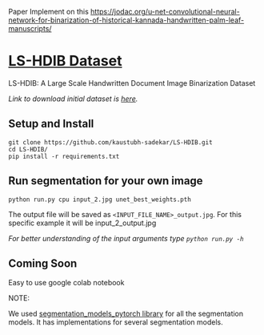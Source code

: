 Paper Implement on this
https://jodac.org/u-net-convolutional-neural-network-for-binarization-of-historical-kannada-handwritten-palm-leaf-manuscripts/


# [LS-HDIB Dataset](https://kaustubh-sadekar.github.io/LS-HDIB/)
LS-HDIB: A Large Scale Handwritten Document Image Binarization Dataset

*Link to download initial dataset is [here](https://drive.google.com/drive/folders/1HSZ5j6dcl5LHJzoqRhBz06ZzvmfHAI7W?usp=sharing).*

## Setup and Install

```script
git clone https://github.com/kaustubh-sadekar/LS-HDIB.git
cd LS-HDIB/
pip install -r requirements.txt
```
## Run segmentation for your own image

```script
python run.py cpu input_2.jpg unet_best_weights.pth
```

The output file will be saved as `<INPUT_FILE_NAME>_output.jpg`. For this specific example it will be input_2_output.jpg

*For better understanding of the input arguments type `python run.py -h`*


## Coming Soon
Easy to use google colab notebook


NOTE:

We used [segmentation_models_pytorch library](https://github.com/qubvel/segmentation_models.pytorch) for all the segmentation models. It has implementations for several segmentation models.
